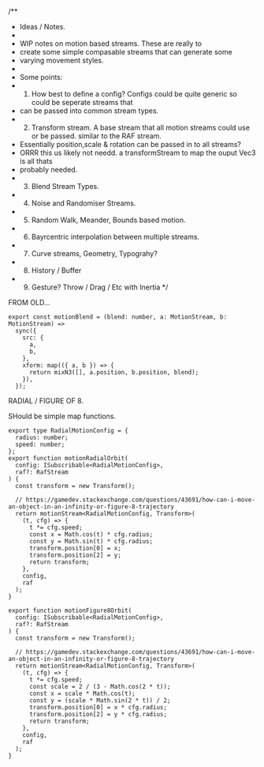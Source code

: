 /\*\*

- Ideas / Notes.
-
- WIP notes on motion based streams. These are really to
- create some simple compasable streams that can generate some
- varying movement styles.
-
- Some points:
- 1.  How best to define a config? Configs could be quite generic so could be seperate streams that
- can be passed into common stream types.
- 2.  Transform stream. A base stream that all motion streams could use or be passed. similar to the RAF stream.
- Essentially position,scale & rotation can be passed in to all streams?
- ORRR this us likely not needd. a transformStream to map the ouput Vec3 is all thats
- probably needed.
- 3.  Blend Stream Types.
- 4.  Noise and Randomiser Streams.
- 5.  Random Walk, Meander, Bounds based motion.
- 6.  Bayrcentric interpolation between multiple streams.
- 7.  Curve streams, Geometry, Typograhy?
- 8.  History / Buffer
- 9.  Gesture? Throw / Drag / Etc with Inertia
      \*/

FROM OLD...

```
export const motionBlend = (blend: number, a: MotionStream, b: MotionStream) =>
  sync({
    src: {
      a,
      b,
    },
    xform: map(({ a, b }) => {
      return mixN3([], a.position, b.position, blend);
    }),
  });

```

RADIAL / FIGURE OF 8.

SHould be simple map functions.

```
export type RadialMotionConfig = {
  radius: number;
  speed: number;
};
export function motionRadialOrbit(
  config: ISubscribable<RadialMotionConfig>,
  raf?: RafStream
) {
  const transform = new Transform();

  // https://gamedev.stackexchange.com/questions/43691/how-can-i-move-an-object-in-an-infinity-or-figure-8-trajectory
  return motionStream<RadialMotionConfig, Transform>(
    (t, cfg) => {
      t *= cfg.speed;
      const x = Math.cos(t) * cfg.radius;
      const y = Math.sin(t) * cfg.radius;
      transform.position[0] = x;
      transform.position[2] = y;
      return transform;
    },
    config,
    raf
  );
}

export function motionFigure8Orbit(
  config: ISubscribable<RadialMotionConfig>,
  raf?: RafStream
) {
  const transform = new Transform();

  // https://gamedev.stackexchange.com/questions/43691/how-can-i-move-an-object-in-an-infinity-or-figure-8-trajectory
  return motionStream<RadialMotionConfig, Transform>(
    (t, cfg) => {
      t *= cfg.speed;
      const scale = 2 / (3 - Math.cos(2 * t));
      const x = scale * Math.cos(t);
      const y = (scale * Math.sin(2 * t)) / 2;
      transform.position[0] = x * cfg.radius;
      transform.position[2] = y * cfg.radius;
      return transform;
    },
    config,
    raf
  );
}

```
